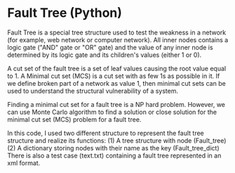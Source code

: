# Fault Tree (Python)

Fault Tree is a special tree structure used to test the weakness in a network (for example, web network or computer network). All inner nodes contains a logic gate ("AND" gate or "OR" gate) and the value of any inner node is determined by its logic gate and its children's values (either 1 or 0). 

A cut set of the fault tree is a set of leaf values causing the root value equal to 1. A Minimal cut set (MCS) is a cut set with as few 1s as possible in it. If we define broken part of a network as value 1, then minimal cut sets can be used to understand the structural vulnerability of a system. 

Finding a minimal cut set for a fault tree is a NP hard problem. However, we can use Monte Carlo algorithm to find a solution or close solution for the minimal cut set (MCS) problem for a fault tree.

In this code, I used two different structure to represent the fault tree structure and realize its functions:
(1) A tree structure with node   (Fault_tree)
(2) A dictionary storing nodes with their name as the key (Fault_tree_dict)
There is also a test case (text.txt) containing a fault tree represented in an xml format.

